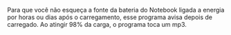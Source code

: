 Para que você não esqueça a fonte da bateria do Notebook ligada
a energia por horas ou dias após o carregamento, 
esse programa avisa depois de carregado. Ao atingir 98%
da carga, o programa toca um mp3.
